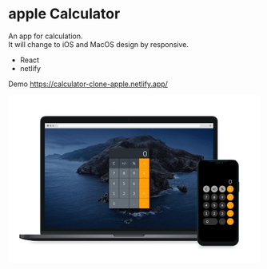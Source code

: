 # apple Calculator

An app for calculation. <br>
It will change to iOS and MacOS design by responsive.

- React
- netlify

Demo
https://calculator-clone-apple.netlify.app/

![app](/src/images/calculator.png)

